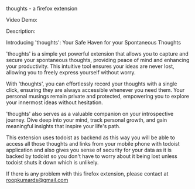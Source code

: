 thoughts - a firefox extension

Video Demo: 

Description:

Introducing 'thoughts': Your Safe Haven for your Spontaneous Thoughts 

'thoughts' is a simple yet powerful extension that allows you to capture and 
secure your spontaneous thoughts, providing peace of mind and enhancing your 
productivity. This intuitive tool ensures your ideas are never lost, allowing 
you to freely express yourself without worry.

With 'thoughts', you can effortlessly record your thoughts with a single click, 
ensuring they are always accessible whenever you need them. Your personal 
musings remain private and protected, empowering you to explore your innermost 
ideas without hesitation.

'thoughts' also serves as a valuable companion on your introspective journey. 
Dive deep into your mind, track personal growth, and gain meaningful insights 
that inspire your life's path.

This extension uses todoist as backend as this way you will be able to access
all those thoughts and links from your mobile phone with todoist application
and also gives you sense of security for your data as it is backed by todoist so
you don't have to worry about it being lost unless todoist shuts it down which is
unlikely.

If there is any problem with this firefox extension, please contact at
roopkumards@gmail.com
